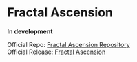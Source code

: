 # Fractal Ascension

**In development**

Official Repo: [Fractal Ascension Repository](https://github.com/fractal-ascension/fractal-ascension)
<br>
Official Release: [Fractal Ascension](https://fractal-ascension.github.io/)
